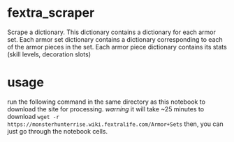# fextra_scraper
Scrape a dictionary.
This dictionary contains a dictionary for each armor set.
Each armor set dictionary contains a dictionary corresponding to each of the armor pieces in the set.
Each armor piece dictionary contains its stats (skill levels, decoration slots)

# usage
run the following command in the same directory as this notebook to download the site for processing.
*warning* it will take ~25 minutes to download
`wget -r https://monsterhunterrise.wiki.fextralife.com/Armor+Sets`
then, you can just go through the notebook cells.
